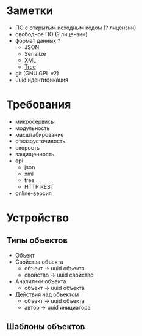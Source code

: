# Заметки
+ ПО с открытым исходным кодом (? лицензии)
+ свободное ПО (? лицензии)
+ формат данных ?
	+ JSON
	+ Serialize
	+ XML
	+ [Tree](https://habr.com/ru/post/248147/)
+ git (GNU GPL v2)
+ uuid идентификация


# Требования
- микросервисы
- модульность
- масштабирование
- отказоусточивость
- скорость
- защищенность
- api
	* json
	* xml
	* tree
	* HTTP REST
- online-версия


# Устройство
## Типы объектов
+ Объект
+ Свойства объекта
	- объект -> uuid объекта
	- свойство -> uuid свойство
+ Аналитики объекта
	- объект -> uuid объекта
+ Действия над объектом
	- объект -> uuid объекта
	- автор -> uuid инициатора

## Шаблоны объектов
